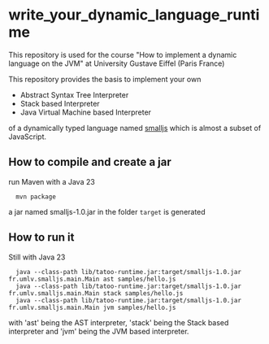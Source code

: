 # write_your_dynamic_language_runtime

This repository is used for the course "How to implement a dynamic language on the JVM" at University Gustave Eiffel (Paris France)

This repository provides the basis to implement your own
- Abstract Syntax Tree Interpreter
- Stack based Interpreter
- Java Virtual Machine based Interpreter

of a dynamically typed language named [smalljs](smalljs.md) which is almost a subset of JavaScript.

How to compile and create a jar
---
run Maven with a Java 23
```
  mvn package
```
a jar named smalljs-1.0.jar in the folder `target` is generated

How to run it
---
Still with Java 23
```
  java --class-path lib/tatoo-runtime.jar:target/smalljs-1.0.jar fr.umlv.smalljs.main.Main ast samples/hello.js
  java --class-path lib/tatoo-runtime.jar:target/smalljs-1.0.jar fr.umlv.smalljs.main.Main stack samples/hello.js
  java --class-path lib/tatoo-runtime.jar:target/smalljs-1.0.jar fr.umlv.smalljs.main.Main jvm samples/hello.js
```
with 'ast' being the AST interpreter, 'stack' being the Stack based interpreter and 'jvm' being the JVM based interpreter.
